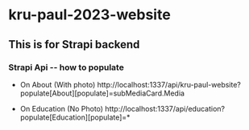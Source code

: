 # kru-paul-2023-website
## This is for Strapi backend
### Strapi Api -- how to populate

+ On About (With photo)
http://localhost:1337/api/kru-paul-website?populate[About][populate]=subMediaCard.Media

+ On Education (No Photo)
http://localhost:1337/api/education?populate[Education][populate]=*
